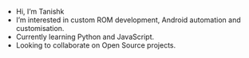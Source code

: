 - Hi, I’m Tanishk
- I’m interested in custom ROM development, Android automation and customisation.
- Currently learning Python and JavaScript.
- Looking to collaborate on Open Source projects.
